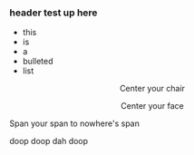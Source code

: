 ### header test up here

* this
* is
* a 
* bulleted
* list

<p style="text-align: center; align: center"> Center your chair </p>

<div align="center"> Center your face </div>

<span style="text-align: right"> Span your span to nowhere's span </span>


doop doop dah doop
